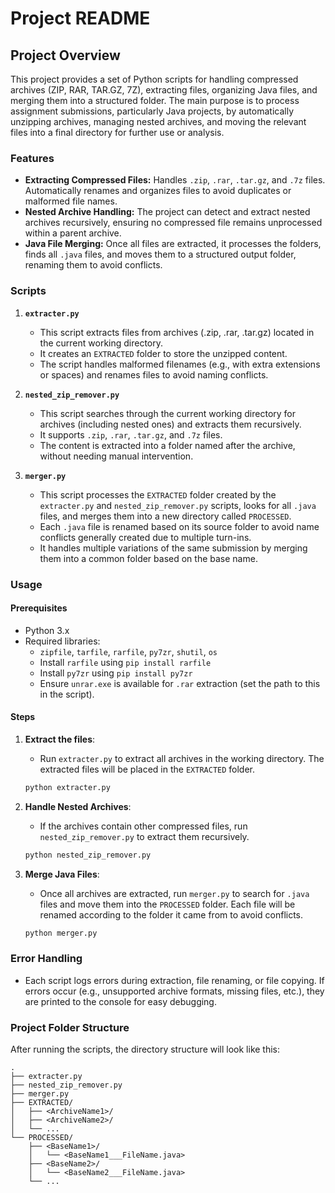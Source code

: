 # Project README

## Project Overview

This project provides a set of Python scripts for handling compressed archives (ZIP, RAR, TAR.GZ, 7Z), extracting files, organizing Java files, and merging them into a structured folder. The main purpose is to process assignment submissions, particularly Java projects, by automatically unzipping archives, managing nested archives, and moving the relevant files into a final directory for further use or analysis.

### Features

- **Extracting Compressed Files:** Handles `.zip`, `.rar`, `.tar.gz`, and `.7z` files. Automatically renames and organizes files to avoid duplicates or malformed file names.
- **Nested Archive Handling:** The project can detect and extract nested archives recursively, ensuring no compressed file remains unprocessed within a parent archive.
- **Java File Merging:** Once all files are extracted, it processes the folders, finds all `.java` files, and moves them to a structured output folder, renaming them to avoid conflicts.

### Scripts

1. **`extracter.py`**
   - This script extracts files from archives (.zip, .rar, .tar.gz) located in the current working directory.
   - It creates an `EXTRACTED` folder to store the unzipped content.
   - The script handles malformed filenames (e.g., with extra extensions or spaces) and renames files to avoid naming conflicts.

2. **`nested_zip_remover.py`**
   - This script searches through the current working directory for archives (including nested ones) and extracts them recursively.
   - It supports `.zip`, `.rar`, `.tar.gz`, and `.7z` files.
   - The content is extracted into a folder named after the archive, without needing manual intervention.

3. **`merger.py`**
   - This script processes the `EXTRACTED` folder created by the `extracter.py` and `nested_zip_remover.py` scripts, looks for all `.java` files, and merges them into a new directory called `PROCESSED`.
   - Each `.java` file is renamed based on its source folder to avoid name conflicts generally created due to multiple turn-ins.
   - It handles multiple variations of the same submission by merging them into a common folder based on the base name.

### Usage

#### Prerequisites

- Python 3.x
- Required libraries:
  - `zipfile`, `tarfile`, `rarfile`, `py7zr`, `shutil`, `os`
  - Install `rarfile` using `pip install rarfile`
  - Install `py7zr` using `pip install py7zr`
  - Ensure `unrar.exe` is available for `.rar` extraction (set the path to this in the script).

#### Steps

1. **Extract the files**:
   - Run `extracter.py` to extract all archives in the working directory. The extracted files will be placed in the `EXTRACTED` folder.

   ```bash
   python extracter.py
   ```

2. **Handle Nested Archives**:
   - If the archives contain other compressed files, run `nested_zip_remover.py` to extract them recursively.

   ```bash
   python nested_zip_remover.py
   ```

3. **Merge Java Files**:
   - Once all archives are extracted, run `merger.py` to search for `.java` files and move them into the `PROCESSED` folder. Each file will be renamed according to the folder it came from to avoid conflicts.

   ```bash
   python merger.py
   ```

### Error Handling

- Each script logs errors during extraction, file renaming, or file copying. If errors occur (e.g., unsupported archive formats, missing files, etc.), they are printed to the console for easy debugging.
  
### Project Folder Structure

After running the scripts, the directory structure will look like this:

```
.
├── extracter.py
├── nested_zip_remover.py
├── merger.py
├── EXTRACTED/
│   ├── <ArchiveName1>/
│   ├── <ArchiveName2>/
│   └── ...
└── PROCESSED/
    ├── <BaseName1>/
    │   └── <BaseName1___FileName.java>
    ├── <BaseName2>/
    │   └── <BaseName2___FileName.java>
    └── ...
```
